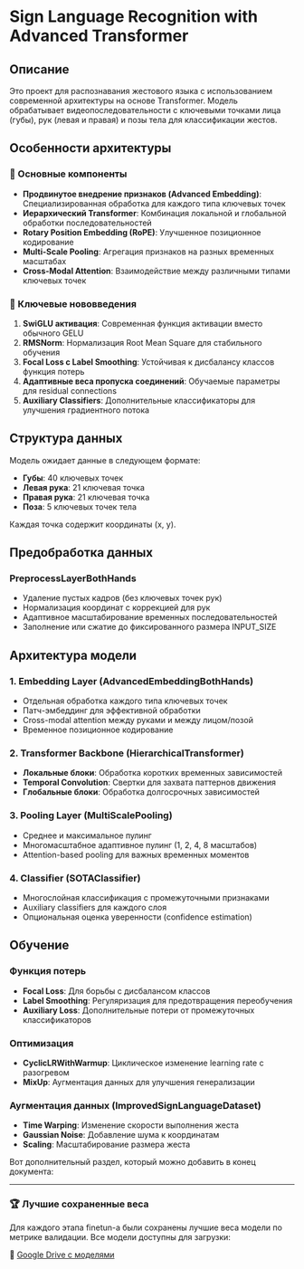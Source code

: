 # Sign Language Recognition with Advanced Transformer

## Описание

Это проект для распознавания жестового языка с использованием современной архитектуры на основе Transformer. Модель обрабатывает видеопоследовательности с ключевыми точками лица (губы), рук (левая и правая) и позы тела для классификации жестов.

## Особенности архитектуры

### 🔧 Основные компоненты

- **Продвинутое внедрение признаков (Advanced Embedding)**: Специализированная обработка для каждого типа ключевых точек
- **Иерархический Transformer**: Комбинация локальной и глобальной обработки последовательностей
- **Rotary Position Embedding (RoPE)**: Улучшенное позиционное кодирование
- **Multi-Scale Pooling**: Агрегация признаков на разных временных масштабах
- **Cross-Modal Attention**: Взаимодействие между различными типами ключевых точек

### 🧠 Ключевые нововведения

1. **SwiGLU активация**: Современная функция активации вместо обычного GELU
2. **RMSNorm**: Нормализация Root Mean Square для стабильного обучения
3. **Focal Loss с Label Smoothing**: Устойчивая к дисбалансу классов функция потерь
4. **Адаптивные веса пропуска соединений**: Обучаемые параметры для residual connections
5. **Auxiliary Classifiers**: Дополнительные классификаторы для улучшения градиентного потока

## Структура данных

Модель ожидает данные в следующем формате:
- **Губы**: 40 ключевых точек
- **Левая рука**: 21 ключевая точка  
- **Правая рука**: 21 ключевая точка
- **Поза**: 5 ключевых точек тела

Каждая точка содержит координаты (x, y).

## Предобработка данных

### PreprocessLayerBothHands
- Удаление пустых кадров (без ключевых точек рук)
- Нормализация координат с коррекцией для рук
- Адаптивное масштабирование временных последовательностей
- Заполнение или сжатие до фиксированного размера INPUT_SIZE


## Архитектура модели

### 1. Embedding Layer (AdvancedEmbeddingBothHands)
- Отдельная обработка каждого типа ключевых точек
- Патч-эмбеддинг для эффективной обработки
- Cross-modal attention между руками и между лицом/позой
- Временное позиционное кодирование

### 2. Transformer Backbone (HierarchicalTransformer)
- **Локальные блоки**: Обработка коротких временных зависимостей
- **Temporal Convolution**: Свертки для захвата паттернов движения
- **Глобальные блоки**: Обработка долгосрочных зависимостей

### 3. Pooling Layer (MultiScalePooling)
- Среднее и максимальное пулинг
- Многомасштабное адаптивное пулинг (1, 2, 4, 8 масштабов)
- Attention-based pooling для важных временных моментов

### 4. Classifier (SOTAClassifier)
- Многослойная классификация с промежуточными признаками
- Auxiliary classifiers для каждого слоя
- Опциональная оценка уверенности (confidence estimation)

## Обучение

### Функция потерь
- **Focal Loss**: Для борьбы с дисбалансом классов
- **Label Smoothing**: Регуляризация для предотвращения переобучения
- **Auxiliary Loss**: Дополнительные потери от промежуточных классификаторов

### Оптимизация
- **CyclicLRWithWarmup**: Циклическое изменение learning rate с разогревом
- **MixUp**: Аугментация данных для улучшения генерализации

### Аугментация данных (ImprovedSignLanguageDataset)
- **Time Warping**: Изменение скорости выполнения жеста
- **Gaussian Noise**: Добавление шума к координатам
- **Scaling**: Масштабирование размера жеста

Вот дополнительный раздел, который можно добавить в конец документа:

---

### 🏆 Лучшие сохраненные веса

Для каждого этапа finetun-а были сохранены лучшие веса модели по метрике валидации. Все модели доступны для загрузки:

🔗 [Google Drive с моделями](https://drive.google.com/drive/u/1/folders/1HGNPHFkiVqxaSvYAxLQittpyBZiwuGcU)
